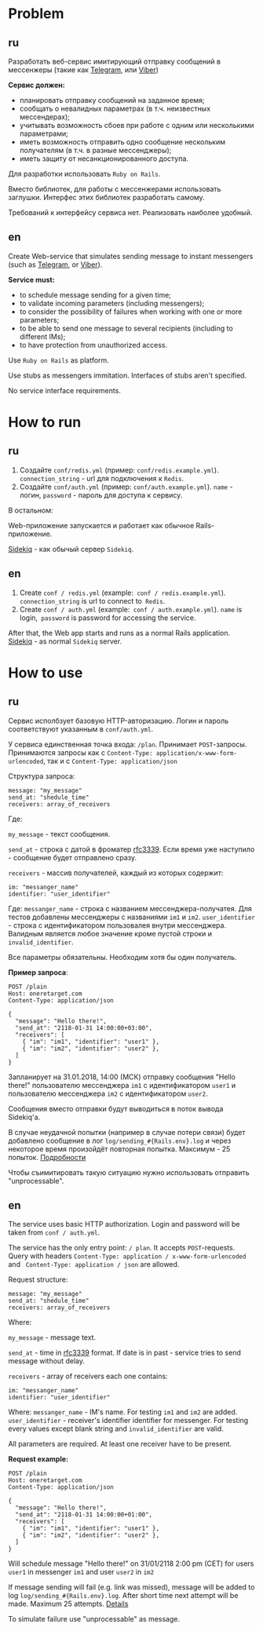 # Problem

## ru
Разработать веб-сервис имитирующий отправку сообщений в мессенжеры (такие как [Telegram](https://telegram.org/), или [Viber](https://www.viber.com/))

**Сервис должен:**
- планировать отправку сообщений на заданное время;
- сообщать о невалидных параметрах (в т.ч. неизвестных мессендерах);
- учитывать возможность сбоев при работе с одним или несколькими параметрами;
- иметь возможность отправить одно сообщение нескольким получателям (в т.ч. в разные мессенджеры);
- иметь защиту от несанкционированного доступа.

Для разработки использовать `Ruby on Rails`.

Вместо библиотек, для работы с мессенжерами использовать заглушки. Интерфес этих библиотек разработать самому.

Требований к интерфейсу сервиса нет. Реализовать наиболее удобный.


## en

Create Web-service that simulates sending message to instant messengers (such as [Telegram](https://telegram.org/), or [Viber](https://www.viber.com/)).

**Service must:**
- to schedule message sending for a given time;
- to validate incoming parameters (including messengers);
- to consider the possibility of failures when working with one or more parameters;
- to be able to send one message to several recipients (including to different IMs);
- to have protection from unauthorized access.

Use `Ruby on Rails` as platform.

Use stubs as messengers immitation. Interfaces of stubs aren't specified.

No service interface requirements.


# How to run
## ru

1. Создайте `conf/redis.yml` (пример: `conf/redis.example.yml`). `connection_string` - url для подключения к `Redis`.
2. Создайте `conf/auth.yml` (пример: `conf/auth.example.yml`). `name` - логин, `password` - пароль для доступа к сервису.

В остальном:

Web-приложение запускается и работает как обычное Rails-приложение.

[Sidekiq](https://github.com/mperham/sidekiq) - как обычый сервер `Sidekiq`.

## en
1. Create `conf / redis.yml` (example:` conf / redis.example.yml`). `connection_string` is url to connect to` Redis`.
2. Create `conf / auth.yml` (example:` conf / auth.example.yml`). `name` is login,` password` is password for accessing the service.

After that, the Web app starts and runs as a normal Rails application. [Sidekiq](https://github.com/mperham/sidekiq) - as normal `Sidekiq` server.

# How to use
## ru

Сервис исполбзует базовую HTTP-авторизацию. Логин и пароль соответствуют указанным в `conf/auth.yml`.

У сервиса единственная точка входа: `/plan`. Принимает `POST`-запросы. Принимаются запросы как с `Content-Type: application/x-www-form-urlencoded`, так и с `Content-Type: application/json` 

Структура запроса:

```
message: "my_message"
send_at: "shedule_time"
receivers: array_of_receivers
```
Где:

`my_message` - текст сообщения.

`send_at` - строка с датой в фроматер [rfc3339](https://tools.ietf.org/html/rfc3339). Если время уже наступило - сообщение будет отправлено сразу.

`receivers` - массив получателей, каждый из которых содержит:

```
im: "messanger_name"
identifier: "user_identifier"
```

Где:
`messanger_name` - строка с названием мессенджера-получатея. Для тестов добавлены мессенджеры с названиями `im1` и `im2`.
`user_identifier` - строка с идентификатором пользовалея внутри мессенджера. Валидным является любое значение кроме пустой строки и `invalid_identifier`.

Все параметры обязательны. Необходим хотя бы один получатель.

**Пример запроса**:
```
POST /plain
Host: oneretarget.com
Content-Type: application/json

{
  "message": "Hello there!",
  "send_at": "2118-01-31 14:00:00+03:00",
  "receivers": [
    { "im": "im1", "identifier": "user1" },
    { "im": "im2", "identifier": "user2" },
  ]
}
```
Запланирует на 31.01.2018, 14:00 (МСК) отправку сообщения "Hello there!" пользователю мессенджера `im1` с идентификатором `user1` и пользователю мессенджера `im2` с идентификатором `user2`.

Сообщения вместо отправки будут выводиться в поток вывода Sidekiq'а.

В случае неудачной попытки (например в случае потери связи) будет добавлено сообщение в лог `log/sending_#{Rails.env}.log` и через некоторое время произойдёт повторная попытка.
Максимум - 25 попыток. [Подробности](https://github.com/mperham/sidekiq/wiki/Error-Handling#automatic-job-retry)

Чтобы съимитировать такую ситуацию нужно использовать отправить "unprocessable".
 
## en

The service uses basic HTTP authorization. Login and password will be taken from `conf / auth.yml`.

The service has the only entry point: `/ plan`. It accepts `POST`-requests.
Query with headers `Content-Type: application / x-www-form-urlencoded` and ` Content-Type: application / json` are allowed.

Request structure:

```
message: "my_message"
send_at: "shedule_time"
receivers: array_of_receivers
```

Where:

`my_message` - message text.

`send_at` - time in [rfc3339](https://tools.ietf.org/html/rfc3339) format. If date is in past - service tries to send message without delay. 

`receivers` - array of receivers each one contains:

```
im: "messanger_name"
identifier: "user_identifier"
```

Where:
`messanger_name` - IM's name. For testing `im1` and `im2` are added.
`user_identifier` - receiver's identifier identifier for messenger. For testing every values except blank string and `invalid_identifier` are valid.

All parameters are required. At least one receiver have to be present.

**Request example:**

```
POST /plain
Host: oneretarget.com
Content-Type: application/json

{
  "message": "Hello there!",
  "send_at": "2118-01-31 14:00:00+01:00",
  "receivers": [
    { "im": "im1", "identifier": "user1" },
    { "im": "im2", "identifier": "user2" },
  ]
}
```

Will schedule message "Hello there!" on 31/01/2118 2:00 pm (CET) for users `user1` in messenger `im1` and user `user2` in `im2`

If message sending will fail (e.g. link was missed), message will be added to log `log/sending_#{Rails.env}.log`.
After short time next attempt will be made. 
Maximum 25 attempts. [Details](https://github.com/mperham/sidekiq/wiki/Error-Handling#automatic-job-retry)

To simulate failure use "unprocessable" as message.